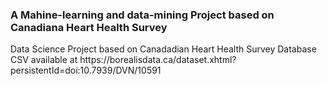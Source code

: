 <h3>A Mahine-learning and data-mining Project based on Canadiana Heart Health Survey</h3>
<p>Data Science Project based on Canadadian Heart Health Survey Database CSV available at https://borealisdata.ca/dataset.xhtml?persistentId=doi:10.7939/DVN/10591 </p>
